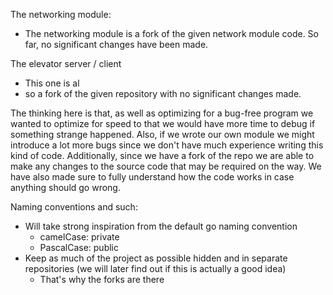 The networking module:
* The networking module is a fork of the given network module code. So far, no significant changes have been made.

The elevator server / client
* This one is al
* so a fork of the given repository with no significant changes made.

The thinking here is that, as well as optimizing for a bug-free program we wanted to optimize for speed to that we would have more time to debug if something strange happened. Also, if we wrote our own module we might introduce a lot more bugs since we don't have much experience writing this kind of code. Additionally, since we have a fork of the repo we are able to make any changes to the source code that may be required on the way. We have also made sure to fully understand how the code works in case anything should go wrong.

Naming conventions and such:
- Will take strong inspiration from the default go naming convention
	- camelCase: private
	- PascalCase: public
- Keep as much of the project as possible hidden and in separate repositories (we will later find out if this is actually a good idea)
	- That's why the forks are there